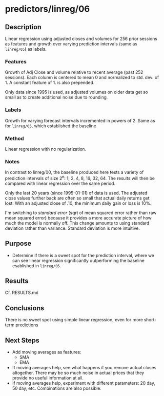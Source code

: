 predictors/linreg/06
===
Description
--
Linear regression using adjusted closes and volumes for
256 prior sessions as features and growth over varying prediction
intervals (same as `linreg/05`) as labels.

### Features
Growth of Adj Close and volume relative to recent average (past 252 sessions).
Each column is centered to mean 0 and normalized to std. dev. of 1. A constant
feature of 1. is also prepended.

Only data since 1995 is used, as adjusted volumes on older data get so
small as to create additional noise due to rounding.

### Labels
Growth for varying forecast intervals incremented in powers of 2.
Same as for `linreg/05`, which established the baseline

### Method
Linear regression with no regularization.

### Notes
In contrast to linreg/00, the baseline produced here tests
a variety of prediction intervals of size 2<sup>n</sup>: 1, 2, 4, 8, 16, 32, 64.
The results will then be compared with linear regression over
the same period.

Only the last 20 years (since 1995-01-01) of data is used. The 
adjusted close values further back are often so small that actual
daily returns get lost: With an adjusted close of .10, the minimum
daily gain or loss is 10%.

I'm switching to *standard error* (sqrt of mean squared error rather
than raw mean squared error) because it provides a more accurate picture
of how much the model is normally off. This change amounts to using standard deviation
rather than variance. Standard deviation is more intuitive.

Purpose
---
-   Determine if there is a sweet spot for the prediction interval, where
    we can see linear regression significantly outperforming the baseline
    esablished in `linreg/05`.

Results
--
Cf. RESULTS.md

Conclusions
--
There is no sweet spot using simple linear regression, even for more
short-term predictions

Next Steps
--
-   Add moving averages as features:
    -   SMA
    -   EMA
-   If moving averages help, see what happens if you remove actual
    closes altogether. There may be so much noise in actual prices
    that they provide no useful information at all.
-   If moving averages help, experiment with different parameters:
    20 day, 50 day, etc. Combinations are also possible.
